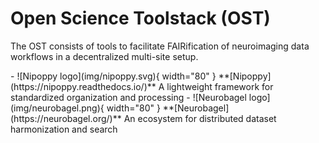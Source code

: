 # Open Science Toolstack (OST)

The OST consists of tools to facilitate FAIRification of neuroimaging data workflows in a decentralized multi-site setup. 

<div class="grid cards" markdown>
- ![Nipoppy logo](img/nipoppy.svg){ width="80" } **[Nipoppy](https://nipoppy.readthedocs.io/)**  
  A lightweight framework for standardized organization and processing 
- ![Neurobagel logo](img/neurobagel.png){ width="80" } **[Neurobagel](https://neurobagel.org/)**  
  An ecosystem for distributed dataset harmonization and search
</div>
